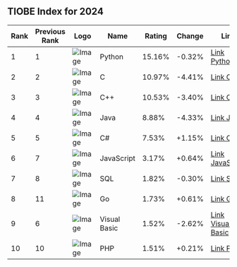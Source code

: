 ## TIOBE Index for 2024

| Rank | Previous Rank | Logo | Name | Rating | Change | Link |
| --- | --- | --- | --- | --- | --- | --- |
| 1 | 1 | ![Image](https://www.tiobe.com/wp-content/themes/tiobe/tiobe-index/images/Python.png) | Python | 15.16% | -0.32% | [Link Python](https://m-korniak.github.io/python) |
| 2 | 2 | ![Image](https://www.tiobe.com/wp-content/themes/tiobe/tiobe-index/images/C.png) | C | 10.97% | -4.41% | [Link C](https://m-korniak.github.io/c) |
| 3 | 3 | ![Image](https://www.tiobe.com/wp-content/themes/tiobe/tiobe-index/images/C__.png) | C++ | 10.53% | -3.40% | [Link C++](https://m-korniak.github.io/c++) |
| 4 | 4 | ![Image](https://www.tiobe.com/wp-content/themes/tiobe/tiobe-index/images/Java.png) | Java | 8.88% | -4.33% | [Link Java](https://m-korniak.github.io/java) |
| 5 | 5 | ![Image](https://www.tiobe.com/wp-content/themes/tiobe/tiobe-index/images/C_.png) | C# | 7.53% | +1.15% | [Link C#](https://m-korniak.github.io/c#) |
| 6 | 7 | ![Image](https://www.tiobe.com/wp-content/themes/tiobe/tiobe-index/images/JavaScript.png) | JavaScript | 3.17% | +0.64% | [Link JavaScript](https://m-korniak.github.io/javascript) |
| 7 | 8 | ![Image](https://www.tiobe.com/wp-content/themes/tiobe/tiobe-index/images/SQL.png) | SQL | 1.82% | -0.30% | [Link SQL](https://m-korniak.github.io/sql) |
| 8 | 11 | ![Image](https://www.tiobe.com/wp-content/themes/tiobe/tiobe-index/images/Go.png) | Go | 1.73% | +0.61% | [Link Go](https://m-korniak.github.io/go) |
| 9 | 6 | ![Image](https://www.tiobe.com/wp-content/themes/tiobe/tiobe-index/images/Visual_Basic.png) | Visual Basic | 1.52% | -2.62% | [Link Visual Basic](https://m-korniak.github.io/visual-basic) |
| 10 | 10 | ![Image](https://www.tiobe.com/wp-content/themes/tiobe/tiobe-index/images/PHP.png) | PHP | 1.51% | +0.21% | [Link PHP](https://m-korniak.github.io/php) |
